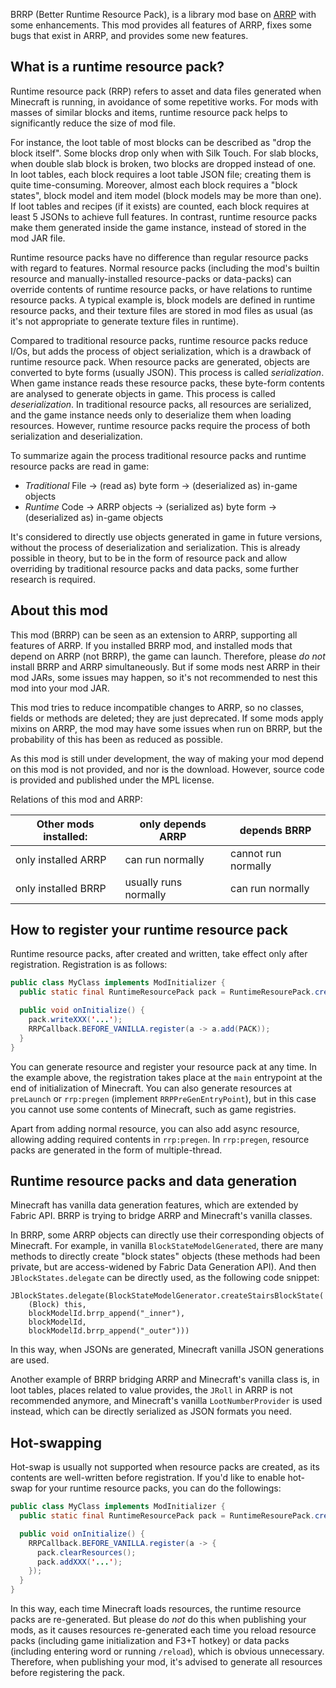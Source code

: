 BRRP (Better Runtime Resource Pack), is a library mod base on [ARRP](https://github.com/Devan-Kerman/ARRP) with some enhancements. This mod provides all features of ARRP, fixes some bugs that exist in ARRP, and provides some new features.

## What is a runtime resource pack?

Runtime resource pack (RRP) refers to asset and data files generated when Minecraft is running, in avoidance of some repetitive works. For mods with masses of similar blocks and items, runtime resource pack helps to significantly reduce the size of mod file.

For instance, the loot table of most blocks can be described as "drop the block itself". Some blocks drop only when with Silk Touch. For slab blocks, when double slab block is broken, two blocks are dropped instead of one. In loot tables, each block requires a loot table JSON file; creating them is quite time-consuming. Moreover, almost each block requires a "block states", block model and item model (block models may be more than one). If loot tables and recipes (if it exists) are counted, each block requires at least 5 JSONs to achieve full features. In contrast, runtime resource packs make them generated inside the game instance, instead of stored in the mod JAR file.

Runtime resource packs have no difference than regular resource packs with regard to features. Normal resource packs (including the mod's builtin resource and manually-installed resource-packs or data-packs) can override contents of runtime resource packs, or have relations to runtime resource packs. A typical example is, block models are defined in runtime resource packs, and their texture files are stored in mod files as usual (as it's not appropriate to generate texture files in runtime).

Compared to traditional resource packs, runtime resource packs reduce I/Os, but adds the process of object serialization, which is a drawback of runtime resource pack. When resource packs are generated, objects are converted to byte forms (usually JSON). This process is called *serialization*. When game instance reads these resource packs, these byte-form contents are analysed to generate objects in game. This process is called *deserialization*. In traditional resource packs, all resources are serialized, and the game instance needs only to deserialize them when loading resources. However, runtime resource packs require the process of both serialization and deserialization.

To summarize again the process traditional resource packs and runtime resource packs are read in game:

- *Traditional* File → (read as) byte form → (deserialized as) in-game objects
- *Runtime* Code → ARRP objects → (serialized as) byte form → (deserialized as) in-game objects

It's considered to directly use objects generated in game in future versions, without the process of deserialization and serialization. This is already possible in theory, but to be in the form of resource pack and allow overriding by traditional resource packs and data packs, some further research is required.

## About this mod

This mod (BRRP) can be seen as an extension to ARRP, supporting all features of ARRP. If you installed BRRP mod, and installed mods that depend on ARRP (not BRRP), the game can launch. Therefore, please *do not* install BRRP and ARRP simultaneously. But if some mods nest ARRP in their mod JARs, some issues may happen, so it's not recommended to nest this mod into your mod JAR.

This mod tries to reduce incompatible changes to ARRP, so no classes, fields or methods are deleted; they are just deprecated. If some mods apply mixins on ARRP, the mod may have some issues when run on BRRP, but the probability of this has been as reduced as possible.

As this mod is still under development, the way of making your mod depend on this mod is not provided, and nor is the download. However, source code is provided and published under the MPL license.

Relations of this mod and ARRP:

| Other mods installed: | only depends ARRP     | depends BRRP        |
|-----------------------|-----------------------|---------------------|
| only installed ARRP   | can run normally      | cannot run normally |
| only installed BRRP   | usually runs normally | can run normally    |

## How to register your runtime resource pack

Runtime resource packs, after created and written, take effect only after registration. Registration is as follows:

```java
public class MyClass implements ModInitializer {
  public static final RuntimeResourcePack pack = RuntimeResourePack.create("my_pack");

  public void onInitialize() {
    pack.writeXXX('...');
    RRPCallback.BEFORE_VANILLA.register(a -> a.add(PACK));
  }
}
```

You can generate resource and register your resource pack at any time. In the example above, the registration takes place at the `main` entrypoint at the end of initialization of Minecraft. You can also generate resources at `preLaunch` or `rrp:pregen` (implement `RRPPreGenEntryPoint`), but in this case you cannot use some contents of Minecraft, such as game registries.

Apart from adding normal resource, you can also add async resource, allowing adding required contents in `rrp:pregen`. In `rrp:pregen`, resource packs are generated in the form of multiple-thread.

## Runtime resource packs and data generation

Minecraft has vanilla data generation features, which are extended by Fabric API. BRRP is trying to bridge ARRP and Minecraft's vanilla classes.

In BRRP, some ARRP objects can directly use their corresponding objects of Minecraft. For example, in vanilla `BlockStateModelGenerated`, there are many methods to directly create "block states" objects (these methods had been private, but are access-widened by Fabric Data Generation API). And then `JBlockStates.delegate` can be directly used, as the following code snippet:

```
JBlockStates.delegate(BlockStateModelGenerator.createStairsBlockState(
    (Block) this, 
    blockModelId.brrp_append("_inner"), 
    blockModelId, 
    blockModelId.brrp_append("_outer")))
```

In this way, when JSONs are generated, Minecraft vanilla JSON generations are used.

Another example of BRRP bridging ARRP and Minecraft's vanilla class is, in loot tables, places related to value provides, the `JRoll` in ARRP is not recommended anymore, and Minecraft's vanilla `LootNumberProvider` is used instead, which can be directly serialized as JSON formats you need.

## Hot-swapping

Hot-swap is usually not supported when resource packs are created, as its contents are well-written before registration. If you'd like to enable hot-swap for your runtime resource packs, you can do the followings:

```java
public class MyClass implements ModInitializer {
  public static final RuntimeResourcePack pack = RuntimeResourePack.create("my_pack");

  public void onInitialize() {
    RRPCallback.BEFORE_VANILLA.register(a -> {
      pack.clearResources();
      pack.addXXX('...');
    });
  }
}
```

In this way, each time Minecraft loads resources, the runtime resource packs are re-generated. But please do *not* do this when publishing your mods, as it causes resources re-generated each time you reload resource packs (including game initialization and F3+T hotkey) or data packs (including entering word or running `/reload`), which is obvious unnecessary. Therefore, when publishing your mod, it's advised to generate all resources before registering the pack.